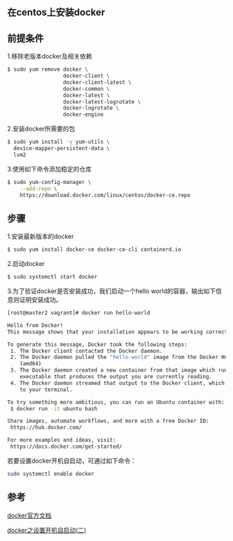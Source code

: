 ## 在centos上安装docker

## 前提条件

1.移除老版本docker及相关依赖

```bash
$ sudo yum remove docker \
                  docker-client \
                  docker-client-latest \
                  docker-common \
                  docker-latest \
                  docker-latest-logrotate \
                  docker-logrotate \
                  docker-engine
```

2.安装docker所需要的包

```bash
$ sudo yum install -y yum-utils \
  device-mapper-persistent-data \
  lvm2
```

3.使用如下命令添加稳定的仓库

```bash
$ sudo yum-config-manager \
    --add-repo \
    https://download.docker.com/linux/centos/docker-ce.repo
```

## 步骤

1.安装最新版本的docker

```bash
$ sudo yum install docker-ce docker-ce-cli containerd.io
```

2.启动docker

```bash
$ sudo systemctl start docker
```

3.为了验证docker是否安装成功，我们启动一个hello world的容器，输出如下信息则证明安装成功。

```bash
[root@master2 vagrant]# docker run hello-world

Hello from Docker!
This message shows that your installation appears to be working correctly.

To generate this message, Docker took the following steps:
 1. The Docker client contacted the Docker daemon.
 2. The Docker daemon pulled the "hello-world" image from the Docker Hub.
    (amd64)
 3. The Docker daemon created a new container from that image which runs the
    executable that produces the output you are currently reading.
 4. The Docker daemon streamed that output to the Docker client, which sent it
    to your terminal.

To try something more ambitious, you can run an Ubuntu container with:
 $ docker run -it ubuntu bash

Share images, automate workflows, and more with a free Docker ID:
 https://hub.docker.com/

For more examples and ideas, visit:
 https://docs.docker.com/get-started/
```



若要设置docker开机自启动，可通过如下命令：

```bash
sudo systemctl enable docker
```



## 参考

[docker官方文档](https://docs.docker.com/install/linux/docker-ce/centos/)

[docker之设置开机自启动(二)](https://www.cnblogs.com/cwp-bg/p/9376130.html)